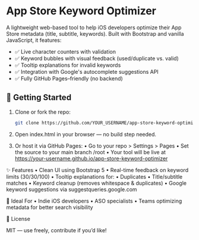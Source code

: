 # App Store Keyword Optimizer

A lightweight web-based tool to help iOS developers optimize their App Store metadata (title, subtitle, keywords). Built with Bootstrap and vanilla JavaScript, it features:

- ✅ Live character counters with validation
- ✅ Keyword bubbles with visual feedback (used/duplicate vs. valid)
- ✅ Tooltip explanations for invalid keywords
- ✅ Integration with Google's autocomplete suggestions API
- ✅ Fully GitHub Pages–friendly (no backend)

## 🚀 Getting Started

1. Clone or fork the repo:
   ```bash
   git clone https://github.com/YOUR_USERNAME/app-store-keyword-optimizer.git
   
2.	Open index.html in your browser — no build step needed.

3.	Or host it via GitHub Pages:
	•	Go to your repo > Settings > Pages
	•	Set the source to your main branch /root
	•	Your tool will be live at https://your-username.github.io/app-store-keyword-optimizer

✨ Features
	•	Clean UI using Bootstrap 5
	•	Real-time feedback on keyword limits (30/30/100)
	•	Tooltip explanations for:
	•	Duplicates
	•	Title/subtitle matches
	•	Keyword cleanup (removes whitespace & duplicates)
	•	Google keyword suggestions via suggestqueries.google.com

🧠 Ideal For
	•	Indie iOS developers
	•	ASO specialists
	•	Teams optimizing metadata for better search visibility

📝 License

MIT — use freely, contribute if you’d like!
